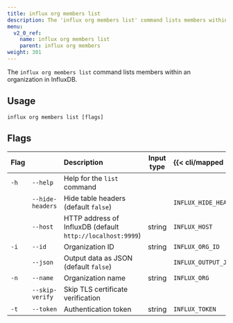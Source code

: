 ```yaml
---
title: influx org members list
description: The 'influx org members list' command lists members within an organization in InfluxDB.
menu:
  v2_0_ref:
    name: influx org members list
    parent: influx org members
weight: 301
---
```


The `influx org members list` command lists members within an organization in InfluxDB.

## Usage
```
influx org members list [flags]
```

## Flags
| Flag |                  | Description                                                | Input type  | {{< cli/mapped >}}    |
|:---- |:---              |:-----------                                                |:----------: |:------------------    |
| `-h` | `--help`         | Help for the `list` command                                |             |                       |
|      | `--hide-headers` | Hide table headers (default `false`)                       |             | `INFLUX_HIDE_HEADERS` |
|      | `--host`         | HTTP address of InfluxDB (default `http://localhost:9999`) | string      | `INFLUX_HOST`         |
| `-i` | `--id`           | Organization ID                                            | string      | `INFLUX_ORG_ID`       |
|      | `--json`         | Output data as JSON (default `false`)                      |             | `INFLUX_OUTPUT_JSON`  |
| `-n` | `--name`         | Organization name                                          | string      | `INFLUX_ORG`          |
|      | `--skip-verify`  | Skip TLS certificate verification                          |             |                       |
| `-t` | `--token`        | Authentication token                                       | string      | `INFLUX_TOKEN`        |
